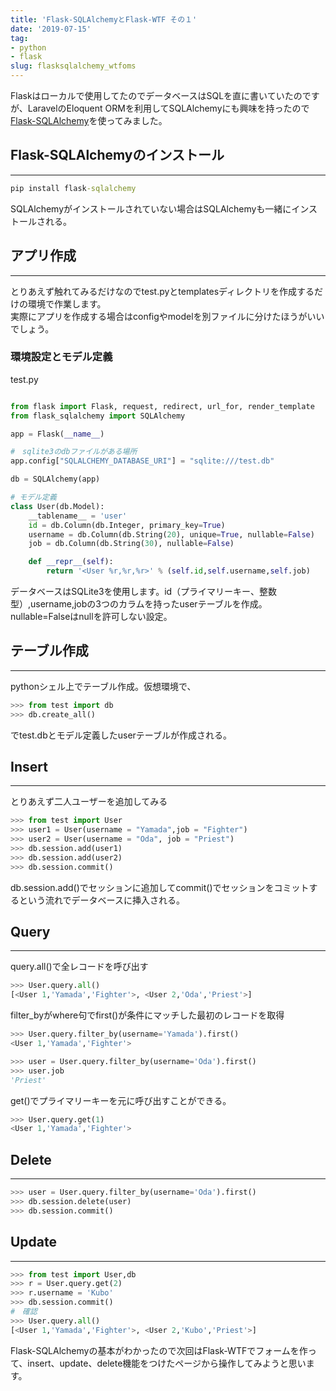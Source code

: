 ```yaml
---
title: 'Flask-SQLAlchemyとFlask-WTF その１'
date: '2019-07-15'
tag:
- python
- flask
slug: flasksqlalchemy_wtfoms
---
```


Flaskはローカルで使用してたのでデータベースはSQLを直に書いていたのですが、LaravelのEloquent ORMを利用してSQLAlchemyにも興味を持ったので[Flask-SQLAlchemy](https://flask-sqlalchemy.palletsprojects.com/en/2.x/)を使ってみました。

## Flask-SQLAlchemyのインストール
---

```cmd
pip install flask-sqlalchemy
```

SQLAlchemyがインストールされていない場合はSQLAlchemyも一緒にインストールされる。

## アプリ作成
---

とりあえず触れてみるだけなのでtest.pyとtemplatesディレクトリを作成するだけの環境で作業します。  
実際にアプリを作成する場合はconfigやmodelを別ファイルに分けたほうがいいでしょう。

### 環境設定とモデル定義


test.py

```python

from flask import Flask, request, redirect, url_for, render_template
from flask_sqlalchemy import SQLAlchemy

app = Flask(__name__)

#　sqlite3のdbファイルがある場所
app.config["SQLALCHEMY_DATABASE_URI"] = "sqlite:///test.db"

db = SQLAlchemy(app)

# モデル定義
class User(db.Model):
    __tablename__ = 'user'
    id = db.Column(db.Integer, primary_key=True)
    username = db.Column(db.String(20), unique=True, nullable=False)
    job = db.Column(db.String(30), nullable=False)

    def __repr__(self):
        return '<User %r,%r,%r>' % (self.id,self.username,self.job)

```

データベースはSQLite3を使用します。id（プライマリーキー、整数型）,username,jobの3つのカラムを持ったuserテーブルを作成。  
nullable=Falseはnullを許可しない設定。

## テーブル作成
---

pythonシェル上でテーブル作成。仮想環境で、

```py
>>> from test import db
>>> db.create_all()
```

でtest.dbとモデル定義したuserテーブルが作成される。

## Insert
---

とりあえず二人ユーザーを追加してみる

```python
>>> from test import User
>>> user1 = User(username = "Yamada",job = "Fighter")
>>> user2 = User(username = "Oda", job = "Priest")
>>> db.session.add(user1)
>>> db.session.add(user2)
>>> db.session.commit()
```

db.session.add()でセッションに追加してcommit()でセッションをコミットするという流れでデータベースに挿入される。

## Query
---

query.all()で全レコードを呼び出す

```py
>>> User.query.all()
[<User 1,'Yamada','Fighter'>, <User 2,'Oda','Priest'>]
```

filter_byがwhere句でfirst()が条件にマッチした最初のレコードを取得

```py
>>> User.query.filter_by(username='Yamada').first()
<User 1,'Yamada','Fighter'>

>>> user = User.query.filter_by(username='Oda').first()
>>> user.job
'Priest'
```

get()でプライマリーキーを元に呼び出すことができる。

```py
>>> User.query.get(1)
<User 1,'Yamada','Fighter'>
```

## Delete
---

```py
>>> user = User.query.filter_by(username='Oda').first()
>>> db.session.delete(user)
>>> db.session.commit()
```


## Update
---

```py
>>> from test import User,db
>>> r = User.query.get(2)
>>> r.username = 'Kubo'
>>> db.session.commit()
#　確認
>>> User.query.all()
[<User 1,'Yamada','Fighter'>, <User 2,'Kubo','Priest'>]
```

Flask-SQLAlchemyの基本がわかったので次回はFlask-WTFでフォームを作って、insert、update、delete機能をつけたページから操作してみようと思います。
